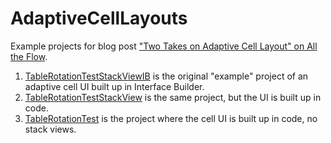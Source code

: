# AdaptiveCellLayouts
Example projects for blog post ["Two Takes on Adaptive Cell Layout" on All the Flow](https://blog.alltheflow.com/two-takes-on-adaptive-cell-layout/).

1. [TableRotationTestStackViewIB](https://github.com/vasarhelyia/AdaptiveCellLayouts/tree/master/TableRotationTestStackViewIB) is the original "example" project of an adaptive cell UI built up in Interface Builder.
2. [TableRotationTestStackView](https://github.com/vasarhelyia/AdaptiveCellLayouts/tree/master/TableRotationTestStackView) is the same project, but the UI is built up in code.
3. [TableRotationTest](https://github.com/vasarhelyia/AdaptiveCellLayouts/tree/master/TableRotationTest) is the project where the cell UI is built up in code, no stack views.
